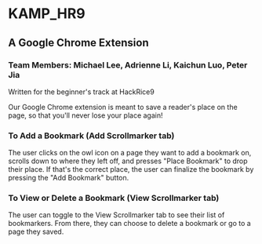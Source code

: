 # KAMP_HR9
## A Google Chrome Extension
### Team Members: Michael Lee, Adrienne Li, Kaichun Luo, Peter Jia

Written for the beginner's track at HackRice9

Our Google Chrome extension is meant to save a reader's place on the page, so that you'll never lose your place again! 

### To Add a Bookmark (Add Scrollmarker tab)
The user clicks on the owl icon on a page they want to add a bookmark on, scrolls down to where they left off, and presses "Place Bookmark" to drop their place. If that's the correct place, the user can finalize the bookmark by pressing the "Add Bookmark" button. 

### To View or Delete a Bookmark (View Scrollmarker tab)
The user can toggle to the View Scrollmarker tab to see their list of bookmarkers. From there, they can choose to delete a bookmark or go to a page they saved. 
